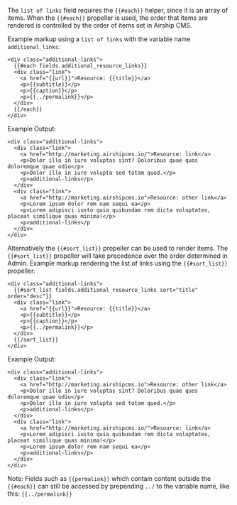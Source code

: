 The `list of links` field requires the `{{#each}}` helper, since it is an array of items. When the `{{#each}}` propeller is used, the order that items are rendered is controlled by the order of items set in Airship CMS.

Example markup using a `list of links` with the variable name `additional_links`:
```
<div class="additional-links">
  {{#each fields.additional_resource_links}}
  <div class="link">
    <a href="{{url}}">Resource: {{title}}</a>
    <p>{{subtitle}}</p>
    <p>{{caption}}</p>
    <p>{{../permalink}}</p>
  </div>
  {{/each}}
</div>
```

Example Output:
```
<div class="additional-links">
  <div class="link">
    <a href="http://marketing.airshipcms.io/">Resource: link</a>
    <p>Dolor illo in iure voluptas sint? Doloribus quae quos doloremque quae odio</p>
    <p>Dolor illo in iure volupta sed totam quod.</p>
    <p>additional-links</p>
  </div>
  <div class="link">
    <a href="http://marketing.airshipcms.io">Resource: other link</a>
    <p>Lorem ipsum dolor rem nam sequi ea</p>
    <p>Lorem adipisci iusto quia quibusdam rem dicta voluptates, placeat similique quas minima!</p>
    <p>additional-links</p
  </div>
</div>
```

Alternatively the `{{#sort_list}}` propeller can be used to render items. The `{{#sort_list}}` propeller will take precedence over the order determined in Admin. Example markup rendering the list of links using the `{{#sort_list}}` propeller:
```
<div class="additional-links">
  {{#sort_list fields.additional_resource_links sort="title" order="desc"}}
  <div class="link">
    <a href="{{url}}">Resource: {{title}}</a>
    <p>{{subtitle}}</p>
    <p>{{caption}}</p>
    <p>{{../permalink}}</p>
  </div>
  {{/sort_list}}
</div>
```

Example Output:
```
<div class="additional-links">
  <div class="link">
    <a href="http://marketing.airshipcms.io">Resource: other link</a>
    <p>Dolor illo in iure voluptas sint? Doloribus quae quos doloremque quae odio</p>
    <p>Dolor illo in iure volupta sed totam quod.</p>
    <p>additional-links</p>
  </div>
  <div class="link">
    <a href="http://marketing.airshipcms.io/">Resource: link</a>
    <p>Lorem adipisci iusto quia quibusdam rem dicta voluptates, placeat similique quas minima!</p>
    <p>Lorem ipsum dolor rem nam sequi ea</p>
    <p>additional-links</p>
  </div>
</div>
```

Note: Fields such as `{{permalink}}` which contain content outside the `{{#each}}` can still be accessed by prepending `../` to the variable name, like this: `{{../permalink}}`
